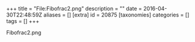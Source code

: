 +++
title = "File:Fibofrac2.png"
description = ""
date = 2016-04-30T22:48:59Z
aliases = []
[extra]
id = 20875
[taxonomies]
categories = []
tags = []
+++

Fibofrac2.png
